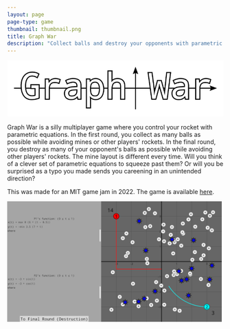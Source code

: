```yaml
---
layout: page
page-type: game
thumbnail: thumbnail.png
title: Graph War
description: "Collect balls and destroy your opponents with parametric equations."
---
```

<img class="center-img" src="title.png"/>

Graph War is a silly multiplayer game where you control your rocket with parametric equations. In the first round, you collect as many balls as possible while avoiding mines or other players' rockets. In the final round, you destroy as many of your opponent's balls as possible while avoiding other players' rockets. The mine layout is different every time. Will you think of a clever set of parametric equations to squeeze past them? Or will you be surprised as a typo you made sends you careening in an unintended direction?

This was made for an MIT game jam in 2022. The game is available [here](https://hayashi-stl.itch.io/graph-war).

<div class="game-picture-display">
    <img style="max-width: 500px" src="thumbnail.png"/>
</div>
